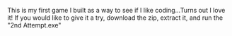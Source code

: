 This is my first game I built as a way to see if I like coding...Turns out I love it!
If you would like to give it a try, download the zip, extract it, and run the "2nd Attempt.exe"

